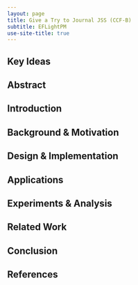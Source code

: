 ```yaml
---
layout: page
title: Give a Try to Journal JSS (CCF-B)
subtitle: EFLightPM 
use-site-title: true
---
```


## Key Ideas

## Abstract 

## Introduction

## Background & Motivation

## Design & Implementation

## Applications

## Experiments & Analysis

## Related Work

## Conclusion

## References
